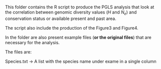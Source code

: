 This folder contains the R script to produce the PGLS analysis that look at the correlation between genomic diversity values (*H* and *N<sub>e</sub>*) and conservation status or
available present and past area.

The script also include the production of the Figure3 and Figure4. 

In the folder are also present example files (**or the original files**) that are necessary for the analysis.

The files are:

Species.txt -> A list with the species name under exame in a single column
